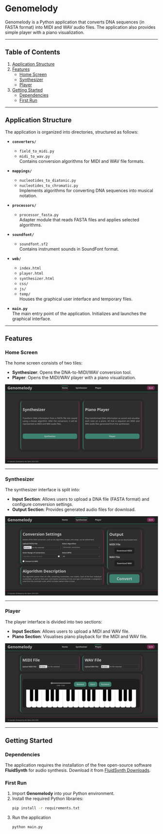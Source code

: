 # Genomelody

Genomelody is a Python application that converts DNA sequences (in FASTA format) into MIDI and WAV audio files. The application also provides simple player with a piano visualization.

---

## Table of Contents
1. [Application Structure](#application-structure)
2. [Features](#features)
   - [Home Screen](#home-screen)
   - [Synthesizer](#synthesizer)
   - [Player](#player)
3. [Getting Started](#getting-started)
   - [Dependencies](#dependencies)
   - [First Run](#first-run)

---

## Application Structure

The application is organized into directories, structured as follows:

- **`converters/`**
  - `field_to_midi.py`
  - `midi_to_wav.py`  
  Contains conversion algorithms for MIDI and WAV file formats.

- **`mappings/`**
  - `nucleotides_to_diatonic.py`
  - `nucleotides_to_chromatic.py`  
  Implements algorithms for converting DNA sequences into musical notation.

- **`processors/`**
  - `processor_fasta.py`  
  Adapter module that reads FASTA files and applies selected algorithms.

- **`soundfont/`**
  - `soundfont.sf2`  
  Contains instrument sounds in SoundFont format.

- **`web/`**
  - `index.html`
  - `player.html`
  - `synthesizer.html`
  - `css/`
  - `js/`
  - `temp/`  
  Houses the graphical user interface and temporary files.

- **`main.py`**  
  The main entry point of the application. Initializes and launches the graphical interface.

---

## Features

### Home Screen
The home screen consists of two tiles:
- **Synthesizer**: Opens the DNA-to-MIDI/WAV conversion tool.
- **Player**: Opens the MIDI/WAV player with a piano visualization.

![Homepage](examples/images/homepage.png)

---

### Synthesizer
The synthesizer interface is split into:
- **Input Section**: Allows users to upload a DNA file (FASTA format) and configure conversion settings.
- **Output Section**: Provides generated audio files for download.

![Synthesizer](examples/images/synthesizer.png)

---

### Player
The player interface is divided into two sections:
- **Input Section**: Allows users to upload a MIDI and WAV file.
- **Piano Section**: Visualises piano playback for the MIDI and WAV file.

![Player](examples/images/player.png)

---

## Getting Started

### Dependencies
The application requires the installation of the free open-source software **FluidSynth** for audio synthesis. Download it from [FluidSynth Downloads](https://github.com/FluidSynth/fluidsynth/wiki/Download).

### First Run
1. Import **Genomelody** into your Python environment.
2. Install the required Python libraries:
   ```bash
   pip install -r requirements.txt
3. Run the application
   ```bash
   python main.py
